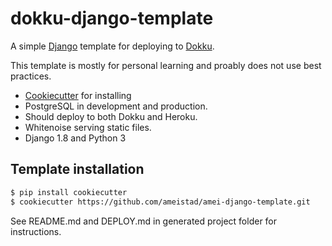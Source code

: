 # dokku-django-template

A simple [Django](http://www.djangoproject.com/ "Django project") template for deploying to [Dokku](http://progrium.viewdocs.io/dokku/ "Dokku documentation").

This template is mostly for personal learning and proably does not use best practices.


- [Cookiecutter](https://github.com/audreyr/cookiecutter "Cookiecutter project") for installing
- PostgreSQL in development and production.
- Should deploy to both Dokku and Heroku.
- Whitenoise serving static files. 
- Django 1.8 and Python 3

## Template installation
```sh
$ pip install cookiecutter
$ cookiecutter https://github.com/ameistad/amei-django-template.git
```

See README.md and DEPLOY.md in generated project folder for instructions.